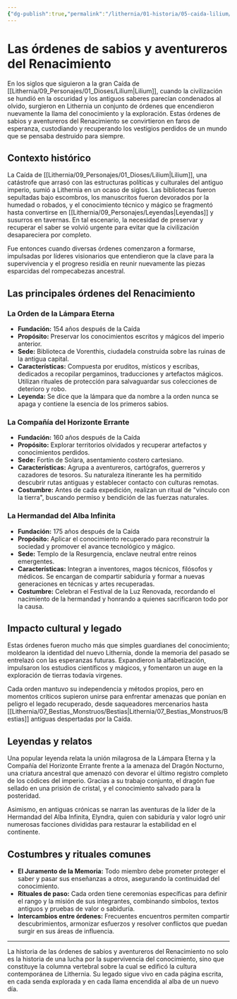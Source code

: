 ```yaml
---
{"dg-publish":true,"permalink":"/lithernia/01-historia/05-caida-lilium/las-ordenes-de-sabios-y-aventureros-del-renacimiento/","title":"Las órdenes de sabios y aventureros del Renacimiento","tags":["lithernia","lore","organizaciones","historia"]}
---
```


# Las órdenes de sabios y aventureros del Renacimiento

En los siglos que siguieron a la gran Caída de [[Lithernia/09_Personajes/01_Dioses/Lilium\|Lilium]], cuando la civilización se hundió en la oscuridad y los antiguos saberes parecían condenados al olvido, surgieron en Lithernia un conjunto de órdenes que encendieron nuevamente la llama del conocimiento y la exploración. Estas órdenes de sabios y aventureros del Renacimiento se convirtieron en faros de esperanza, custodiando y recuperando los vestigios perdidos de un mundo que se pensaba destruido para siempre.

## Contexto histórico

La Caída de [[Lithernia/09_Personajes/01_Dioses/Lilium\|Lilium]], una catástrofe que arrasó con las estructuras políticas y culturales del antiguo imperio, sumió a Lithernia en un ocaso de siglos. Las bibliotecas fueron sepultadas bajo escombros, los manuscritos fueron devorados por la humedad o robados, y el conocimiento técnico y mágico se fragmentó hasta convertirse en [[Lithernia/09_Personajes/Leyendas\|Leyendas]] y susurros en tavernas. En tal escenario, la necesidad de preservar y recuperar el saber se volvió urgente para evitar que la civilización desapareciera por completo.

Fue entonces cuando diversas órdenes comenzaron a formarse, impulsadas por líderes visionarios que entendieron que la clave para la supervivencia y el progreso residía en reunir nuevamente las piezas esparcidas del rompecabezas ancestral.

## Las principales órdenes del Renacimiento

### La Orden de la Lámpara Eterna

- **Fundación:** 154 años después de la Caída
- **Propósito:** Preservar los conocimientos escritos y mágicos del imperio anterior.
- **Sede:** Biblioteca de Vorenthis, ciudadela construida sobre las ruinas de la antigua capital.
- **Características:** Compuesta por eruditos, místicos y escribas, dedicados a recopilar pergaminos, traducciones y artefactos mágicos. Utilizan rituales de protección para salvaguardar sus colecciones de deterioro y robo.
- **Leyenda:** Se dice que la lámpara que da nombre a la orden nunca se apaga y contiene la esencia de los primeros sabios.

### La Compañía del Horizonte Errante

- **Fundación:** 160 años después de la Caída
- **Propósito:** Explorar territorios olvidados y recuperar artefactos y conocimientos perdidos.
- **Sede:** Fortín de Solara, asentamiento costero cartesiano.
- **Características:** Agrupa a aventureros, cartógrafos, guerreros y cazadores de tesoros. Su naturaleza itinerante les ha permitido descubrir rutas antiguas y establecer contacto con culturas remotas.
- **Costumbre:** Antes de cada expedición, realizan un ritual de "vínculo con la tierra", buscando permiso y bendición de las fuerzas naturales.

### La Hermandad del Alba Infinita

- **Fundación:** 175 años después de la Caída
- **Propósito:** Aplicar el conocimiento recuperado para reconstruir la sociedad y promover el avance tecnológico y mágico.
- **Sede:** Templo de la Resurgencia, enclave neutral entre reinos emergentes.
- **Características:** Integran a inventores, magos técnicos, filósofos y médicos. Se encargan de compartir sabiduría y formar a nuevas generaciones en técnicas y artes recuperadas.
- **Costumbre:** Celebran el Festival de la Luz Renovada, recordando el nacimiento de la hermandad y honrando a quienes sacrificaron todo por la causa.

## Impacto cultural y legado

Estas órdenes fueron mucho más que simples guardianes del conocimiento; moldearon la identidad del nuevo Lithernia, donde la memoria del pasado se entrelazó con las esperanzas futuras. Expandieron la alfabetización, impulsaron los estudios científicos y mágicos, y fomentaron un auge en la exploración de tierras todavía virgenes.

Cada orden mantuvo su independencia y métodos propios, pero en momentos críticos supieron unirse para enfrentar amenazas que ponían en peligro el legado recuperado, desde saqueadores mercenarios hasta [[Lithernia/07_Bestias_Monstruos/Bestias\|Lithernia/07_Bestias_Monstruos/Bestias]] antiguas despertadas por la Caída.

## Leyendas y relatos

Una popular leyenda relata la unión milagrosa de la Lámpara Eterna y la Compañía del Horizonte Errante frente a la amenaza del Dragón Nocturno, una criatura ancestral que amenazó con devorar el último registro completo de los códices del imperio. Gracias a su trabajo conjunto, el dragón fue sellado en una prisión de cristal, y el conocimiento salvado para la posteridad.

Asimismo, en antiguas crónicas se narran las aventuras de la líder de la Hermandad del Alba Infinita, Elyndra, quien con sabiduría y valor logró unir numerosas facciones divididas para restaurar la estabilidad en el continente.

## Costumbres y rituales comunes

- **El Juramento de la Memoria:** Todo miembro debe prometer proteger el saber y pasar sus enseñanzas a otros, asegurando la continuidad del conocimiento.
- **Rituales de paso:** Cada orden tiene ceremonias específicas para definir el rango y la misión de sus integrantes, combinando símbolos, textos antiguos y pruebas de valor o sabiduría.
- **Intercambios entre órdenes:** Frecuentes encuentros permiten compartir descubrimientos, armonizar esfuerzos y resolver conflictos que puedan surgir en sus áreas de influencia.

---

La historia de las órdenes de sabios y aventureros del Renacimiento no solo es la historia de una lucha por la supervivencia del conocimiento, sino que constituye la columna vertebral sobre la cual se edificó la cultura contemporánea de Lithernia. Su legado sigue vivo en cada página escrita, en cada senda explorada y en cada llama encendida al alba de un nuevo día.